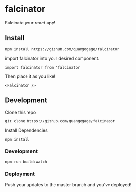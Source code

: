 # falcinator
Falcinate your react app!

## Install
`npm install https://github.com/quangogage/falcinator`

import falcinator into your desired component.

`import falcinator from 'falcinator`

Then place it as you like!

`<Falcinator />`


## Development
Clone this repo

`git clone https://github.com/quangogage/falcinator`

Install Dependencies

`npm install`

### Development
`npm run build:watch`

### Deployment
Push your updates to the master branch and you've deployed!

